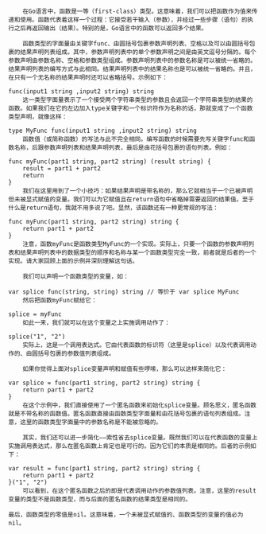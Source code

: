 
        在Go语言中，函数是一等（first-class）类型。这意味着，我们可以把函数作为值来传递和使用。函数代表着这样一个过程：它接受若干输入（参数），并经过一些步骤（语句）的执行之后再返回输出（结果）。特别的是，Go语言中的函数可以返回多个结果。
    
        函数类型的字面量由关键字func、由圆括号包裹参数声明列表、空格以及可以由圆括号包裹的结果声明列表组成。其中，参数声明列表中的单个参数声明之间是由英文逗号分隔的。每个参数声明由参数名称、空格和参数类型组成。参数声明列表中的参数名称是可以被统一省略的。结果声明列表的编写方式与此相同。结果声明列表中的结果名称也是可以被统一省略的。并且，在只有一个无名称的结果声明时还可以省略括号。示例如下：

    func(input1 string ,input2 string) string
        这一类型字面量表示了一个接受两个字符串类型的参数且会返回一个字符串类型的结果的函数。如果我们在它的左边加入type关键字和一个标识符作为名称的话，那就变成了一个函数类型声明，就像这样：

    type MyFunc func(input1 string ,input2 string) string
        函数值（或简称函数）的写法与此不完全相同。编写函数的时候需要先写关键字func和函数名称，后跟参数声明列表和结果声明列表，最后是由花括号包裹的语句列表。例如：

    func myFunc(part1 string, part2 string) (result string) {
        result = part1 + part2
        return
    }
        我们在这里用到了一个小技巧：如果结果声明是带名称的，那么它就相当于一个已被声明但未被显式赋值的变量。我们可以为它赋值且在return语句中省略掉需要返回的结果值。至于什么是return语句，我就不用多说了吧。显然，该函数还有一种更常规的写法：

    func myFunc(part1 string, part2 string) string {
        return part1 + part2
    }  
        注意，函数myFunc是函数类型MyFunc的一个实现。实际上，只要一个函数的参数声明列表和结果声明列表中的数据类型的顺序和名称与某一个函数类型完全一致，前者就是后者的一个实现。请大家回顾上面的示例并深刻理解这句话。
    
        我们可以声明一个函数类型的变量，如：

    var splice func(string, string) string // 等价于 var splice MyFunc
        然后把函数myFunc赋给它：

    splice = myFunc
        如此一来，我们就可以在这个变量之上实施调用动作了：

    splice("1", "2")
        实际上，这是一个调用表达式。它由代表函数的标识符（这里是splice）以及代表调用动作的、由圆括号包裹的参数值列表组成。
    
        如果你觉得上面对splice变量声明和赋值有些啰嗦，那么可以这样来简化它：

    var splice = func(part1 string, part2 string) string {
        return part1 + part2
    }   
        在这个示例中，我们直接使用了一个匿名函数来初始化splice变量。顾名思义，匿名函数就是不带名称的函数值。匿名函数直接由函数类型字面量和由花括号包裹的语句列表组成。注意，这里的函数类型字面量中的参数名称是不能被忽略的。
    
        其实，我们还可以进一步简化——索性省去splice变量。既然我们可以在代表函数的变量上实施调用表达式，那么在匿名函数上肯定也是可行的。因为它们的本质是相同的。后者的示例如下：

    var result = func(part1 string, part2 string) string {
        return part1 + part2
    }("1", "2")
        可以看到，在这个匿名函数之后的即是代表调用动作的参数值列表。注意，这里的result变量的类型不是函数类型，而与后面的匿名函数的结果类型是相同的。
    
    最后，函数类型的零值是nil。这意味着，一个未被显式赋值的、函数类型的变量的值必为nil。